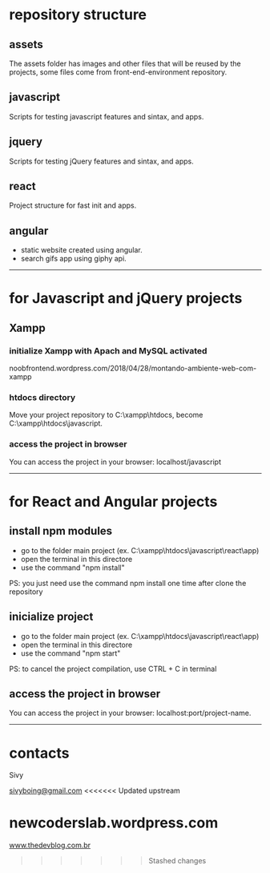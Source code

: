 # repository structure

## assets
The assets folder has images and other files that will be reused by the projects, some files come from front-end-environment repository.

## javascript
Scripts for testing javascript features and sintax, and apps.

## jquery
Scripts for testing jQuery features and sintax, and apps.

## react
Project structure for fast init and apps.

## angular
- static website created using angular.
- search gifs app using giphy api. 

---


# for Javascript and jQuery projects

## Xampp

### initialize Xampp with Apach and MySQL activated
noobfrontend.wordpress.com/2018/04/28/montando-ambiente-web-com-xampp

### htdocs directory
Move your project repository to C:\xampp\htdocs, become C:\xampp\htdocs\javascript.

### access the project in browser
You can access the project in your browser: localhost/javascript


---


# for React and Angular projects

## install npm modules
* go to the folder main project (ex. C:\xampp\htdocs\javascript\react\app)
* open the terminal in this directore
* use the command "npm install"

PS: you just need use the command npm install one time after clone the repository


## inicialize project
* go to the folder main project (ex. C:\xampp\htdocs\javascript\react\app)
* open the terminal in this directore
* use the command "npm start"

PS: to cancel the project compilation, use CTRL + C in terminal


## access the project in browser
You can access the project in your browser: localhost:port/project-name.

---

# contacts
Sivy

sivyboing@gmail.com
<<<<<<< Updated upstream

newcoderslab.wordpress.com
=======

www.thedevblog.com.br


>>>>>>> Stashed changes
